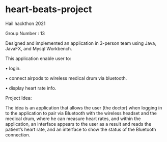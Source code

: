 # heart-beats-project
 Hail hackthon 2021
 
 Group Number : 13
 
Designed and implemented an application in 3-person team using Java, JavaFX, and Mysql Workbench.





This application enable user to:

• login.

• connect airpods to wireless medical drum via bluetooth.

• display heart rate info.




 Project Idea:
 
 The idea is an application that allows the user (the doctor) when logging in to the application to pair via Bluetooth with the wireless headset and the medical drum, where he can measure heart rates, and within the application, an interface appears to the user as a result and reads the patient’s heart rate, and an interface to show the status of the Bluetooth connection.
